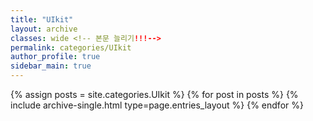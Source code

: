 ```yaml
---
title: "UIkit"
layout: archive
classes: wide <!-- 본문 늘리기!!!-->
permalink: categories/UIkit
author_profile: true
sidebar_main: true
---
```



{% assign posts = site.categories.UIkit %}
{% for post in posts %} {% include archive-single.html type=page.entries_layout %} {% endfor %}